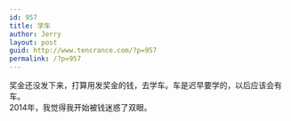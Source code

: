 ```yaml
---
id: 957
title: 学车
author: Jerry
layout: post
guid: http://www.tencrance.com/?p=957
permalink: /?p=957
---
```

奖金还没发下来，打算用发奖金的钱，去学车。车是迟早要学的，以后应该会有车。  
2014年，我觉得我开始被钱迷惑了双眼。